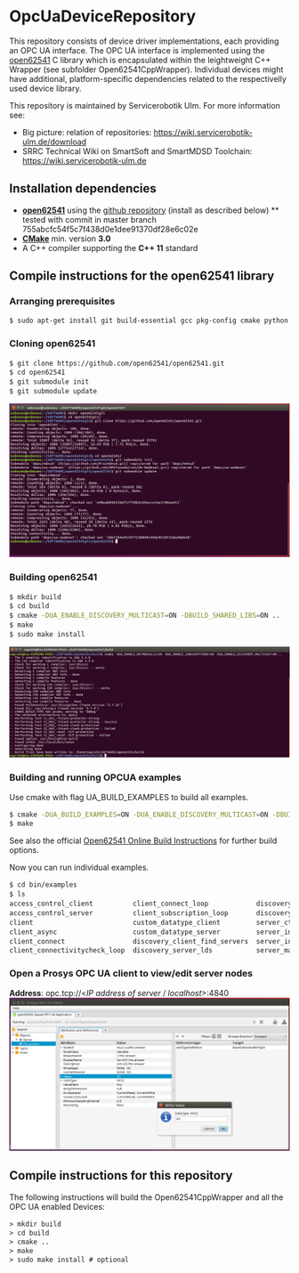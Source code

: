# OpcUaDeviceRepository

This repository consists of device driver implementations, each providing an OPC UA interface. The OPC UA interface is implemented using the [open62541](https://open62541.org/) C library which is encapsulated within the leightweight C++ Wrapper (see subfolder Open62541CppWrapper). Individual devices might have additional, platform-specific dependencies related to the respectivelly used device library. 

This repository is maintained by Servicerobotik Ulm. For more information see:

* Big picture: relation of repositories: https://wiki.servicerobotik-ulm.de/download
* SRRC Technical Wiki on SmartSoft and SmartMDSD Toolchain: https://wiki.servicerobotik-ulm.de

## Installation dependencies

  * [**open62541**](https://open62541.org/) using the [github repository](https://github.com/open62541/open62541) (install as described below)
  ** tested with commit in master branch 755abcfc54f5c7f438d0e1dee91370df28e6c02e
  * [**CMake**](https://cmake.org/) min. version **3.0**
  * A C++ compiler supporting the **C++ 11** standard

## Compile instructions for the open62541 library 

### Arranging prerequisites
```sh
$ sudo apt-get install git build-essential gcc pkg-config cmake python python-six
```
### Cloning open62541
```sh
$ git clone https://github.com/open62541/open62541.git
$ cd open62541
$ git submodule init
$ git submodule update
```
![IMG01](images/IMG01_Cloning_open62541.png)

### Building open62541
```sh
$ mkdir build
$ cd build
$ cmake -DUA_ENABLE_DISCOVERY_MULTICAST=ON -DBUILD_SHARED_LIBS=ON ..
$ make
$ sudo make install
```
![IMG02](images/IMG02_Building_open62541.png)
### Building and running OPCUA examples

Use cmake with flag UA_BUILD_EXAMPLES to build all examples.

```sh
$ cmake -DUA_BUILD_EXAMPLES=ON -DUA_ENABLE_DISCOVERY_MULTICAST=ON -DBUILD_SHARED_LIBS=ON ..
$ make
```

See also the official [Open62541 Online Build Instructions](https://open62541.org/doc/current/building.html) for further build options.

Now you can run individual examples.

```sh
$ cd bin/examples
$ ls
access_control_client          client_connect_loop            discovery_server_multicast  server_nodeset              tutorial_server_firststeps
access_control_server          client_subscription_loop       discovery_server_register   server_repeated_job         tutorial_server_method
client                         custom_datatype_client         server_ctt                  tutorial_client_events      tutorial_server_monitoreditems
client_async                   custom_datatype_server         server_inheritance          tutorial_client_firststeps  tutorial_server_object
client_connect                 discovery_client_find_servers  server_instantiation        tutorial_datatypes          tutorial_server_variable
client_connectivitycheck_loop  discovery_server_lds           server_mainloop             tutorial_server_datasource  tutorial_server_variabletype
```
### Open a Prosys OPC UA client to view/edit server nodes
**Address**: opc.tcp://<*IP address of server* / *localhost*>:4840
![IMG04](images/IMG04_View_in_OPCUA_client.png)


## Compile instructions for this repository

The following instructions will build the Open62541CppWrapper and all the OPC UA enabled Devices:

```
> mkdir build
> cd build
> cmake ..
> make 
> sudo make install # optional
```

